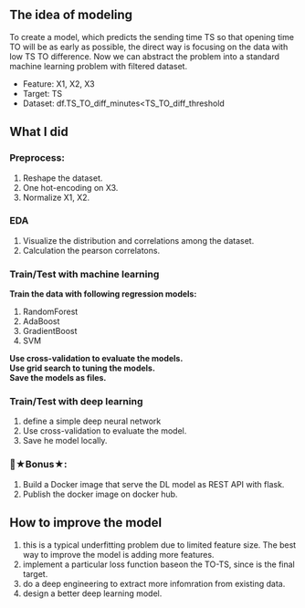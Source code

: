 ## The idea of modeling
To create a model, which predicts the sending time TS so that opening time TO will be as early as possible, the direct way is focusing on the data with low TS TO difference. Now we can abstract the problem into a standard machine learning problem with filtered dataset.  
* Feature: X1, X2, X3  
* Target: TS  
* Dataset: df.TS_TO_diff_minutes<TS_TO_diff_threshold  

## What I did

### Preprocess:
1. Reshape the dataset.
2. One hot-encoding on X3.   
3. Normalize X1, X2.  

### EDA
1. Visualize the distribution and correlations among the dataset.   
2. Calculation the pearson correlatons.  

### Train/Test with machine learning 
**Train the data with following regression models:**  
1. RandomForest  
2. AdaBoost  
3. GradientBoost  
4. SVM  

**Use cross-validation to evaluate the models.**  
**Use grid search to tuning the models.**  
**Save the models as files.**  

### Train/Test with deep learning 
1. define a simple deep neural network
2. Use cross-validation to evaluate the model.
3. Save he model locally.

### 🚀★Bonus★:
1. Build a Docker image that serve the DL model as REST API with flask.
2. Publish the docker image on docker hub.


## How to improve the model
1. this is a typical underfitting problem due to limited feature size. The best way to improve the model is adding more features.
2. implement a particular loss function baseon the TO-TS, since is the final target.
2. do a deep engineering to extract more infomration from existing data.
3. design a better deep learning model.
